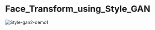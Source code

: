 # Face_Transform_using_Style_GAN

![Style-gan2-demo1](https://user-images.githubusercontent.com/85226862/175124977-87d2ce81-2c4e-4151-856c-5599de50b10c.gif)
